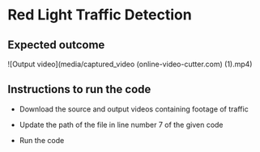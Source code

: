 # Red Light Traffic Detection



## Expected outcome

![Output video](media/captured_video (online-video-cutter.com) (1).mp4)



## Instructions to run the code

* Download the source and output videos containing footage of traffic

* Update the path of the file in line number 7 of the given code

* Run the code

